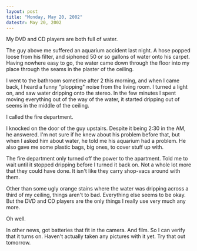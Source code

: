 ```yaml
---
layout: post
title: "Monday, May 20, 2002"
datestr: May 20, 2002
---
```


My DVD and CD players are both full of water.

The guy above me suffered an aquarium accident last night. A hose popped loose
from his filter, and siphoned 50 or so gallons of water onto his carpet. Having
nowhere easy to go, the water came down through the floor into my place through
the seams in the plaster of the ceiling.

I went to the bathroom sometime after 2 this morning, and when I came back,
I heard a funny "plopping" noise from the living room. I turned a
light on, and saw water dripping onto the stereo. In the few minutes I spent
moving everything out of the way of the water, it started dripping out of seems
in the middle of the ceiling.

I called the fire department.

I knocked on the door of the guy upstairs. Despite it being 2:30 in the AM,
he answered. I'm not sure if he knew about his problem before that, but when
I asked him about water, he told me his aquarium had a problem. He also gave
me some plastic bags, big ones, to cover stuff up with.

The fire department only turned off the power to the apartment. Told me to
wait until it stopped dripping before I turned it back on. Not a whole lot more
that they could have done. It isn't like they carry shop-vacs around with them.

Other than some ugly orange stains where the water was dripping across a third
of my ceiling, things aren't to bad. Everything else seems to be okay. But the
DVD and CD players are the only things I really use very much any more.

Oh well.

In other news, got batteries that fit in the camera. And film. So I can verify
that it turns on. Haven't actually taken any pictures with it yet. Try that
out tomorrow.

